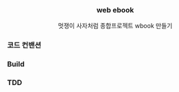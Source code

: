 <br />
<div align="center">

  <h3 align="center">web ebook</h3>

  <p align="center">
      멋쟁이 사자처럼 종합프로젝트 wbook 만들기   
    <br />
  </p>
</div>

### 코드 컨밴션

### Build 

### TDD
